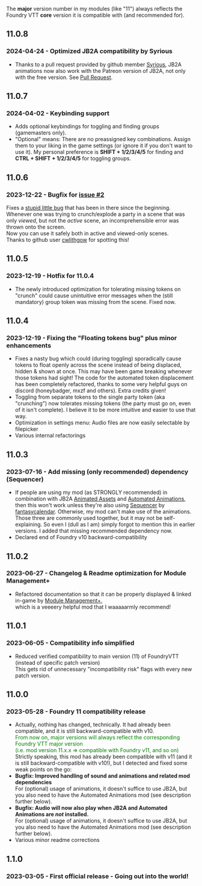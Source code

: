 The **major** version number in my modules (like "11") always reflects the
Foundry VTT **core** version it is compatible with (and recommended for).

## 11.0.8
### 2024-04-24 - Optimized JB2A compatibility by Syrious
- Thanks to a pull request provided by github member [Syrious](https://github.com/Syrious), JB2A animations now also work with the Patreon version of JB2A, not only with the free version. See [Pull Request](https://github.com/coffiarts/FoundryVTT-crunch-my-party/pull/5).

## 11.0.7
### 2024-04-02 - Keybinding support
- Adds optional keybindings for toggling and finding groups (gamemasters only).
- "Optional" means: There are no preassigned key combinations. Assign them to your liking in the game settings (or ignore it if you don't want to use it). My personal preference is **SHIFT + 1/2/3/4/5** for finding and **CTRL + SHIFT + 1/2/3/4/5** for toggling groups.

## 11.0.6
### 2023-12-22 - Bugfix for [issue #2](https://github.com/coffiarts/FoundryVTT-crunch-my-party/issues/2)
Fixes a [stupid little bug](https://github.com/coffiarts/FoundryVTT-crunch-my-party/issues/2) that has been in there since the beginning.<br/>
Whenever one was trying to crunch/explode a party in a scene that was only _viewed_, but not the _active_ scene, an incomprehensible error was thrown onto the screen.
<br/>Now you can use it safely both in active and viewed-only scenes.
<br/>Thanks to github user [cwlithgow](https://github.com/cwlithgow) for spotting this!

## 11.0.5
### 2023-12-19 - Hotfix for 11.0.4
- The newly introduced optimization for tolerating missing tokens on "crunch" could cause unintuitive error messages when the (still mandatory) group token was missing from the scene. Fixed now.

## 11.0.4
### 2023-12-19 - Fixing the "Floating tokens bug" plus minor enhancements
- Fixes a nasty bug which could (during toggling) sporadically cause tokens to float openly across the scene instead of being displaced, hidden & shown at once. This may have been game breaking whenever those tokens had sight! The code for the automated token displacement has been completely refactored, thanks to some very helpful guys on discord (honeybadger, mxzf and others). Extra credits given! 
- Toggling from separate tokens to the single party token (aka "crunching") now tolerates missing tokens (the party must go on, even of it isn't complete). I believe it to be more intuitive and easier to use that way.
- Optimization in settings menu: Audio files are now easily selectable by filepicker
- Various internal refactorings

## 11.0.3
### 2023-07-16 - Add missing (only recommended) dependency (Sequencer)
- If people are using my mod (as STRONGLY recommended) in combination with JB2A [Animated Assets](https://github.com/Jules-Bens-Aa/JB2A_DnD5e) and [Automated Animations](https://github.com/otigon/automated-jb2a-animations), then this won't work unless they're also using [Sequencer](https://github.com/fantasycalendar/FoundryVTT-Sequencer) by [fantasycalendar](https://github.com/fantasycalendar). Otherwise, my mod can't make use of the animations. Those three are commonly used together, but it may not be self-explaining.
  So even I (dull as I am) simply forgot to mention this in earlier versions. I added that missing recommended dependency now.
- Declared end of Foundry v10 backward-compatibility

## 11.0.2
### 2023-06-27 - Changelog & Readme optimization for Module Management+
- Refactored documentation so that it can be properly displayed & linked in-game by [Module Management+](https://github.com/mouse0270/module-credits),<br/>
  which is a veeeery helpful mod that I waaaaarmly recommend!


## 11.0.1
### 2023-06-05 - Compatibility info simplified
- Reduced verified compatibility to main version (11) of FoundryVTT (instead of specific patch version)<br/>
  This gets rid of unnecessary "incompatibility risk" flags with every new patch version.


## 11.0.0
### 2023-05-28 - Foundry 11 compatibility release
- Actually, nothing has changed, technically. It had already been compatible, and it is still backward-compatible with v10.<br/>
  <span style="color:green">
  From now on, major versions will always reflect the corresponding Foundry VTT major version<br/>
  (i.e. mod version 11.x.x => compatible with Foundry v11, and so on)
  </span><br/>
  Strictly speaking, this mod has already been compatible with v11 (and it is still backward-compatible with v10!), but I detected and fixed some weak points on the go:<br/>
  <li>
  <b>Bugfix: Improved handling of sound and animations and related mod dependencies</b><br/>
  For (optional) usage of animations, it doesn't suffice to use JB2A, but you also need to have the Automated Animations mod (see description further below).<br/>
  </li>
  <li>
  <b>Bugfix: Audio will now also play when JB2A and Automated Animations are <i>not</i> installed.</b><br/>
  For (optional) usage of animations, it doesn't suffice to use JB2A, but you also need to have the Automated Animations mod (see description further below).<br/>
  </li>
  <li>Various minor readme corrections</li>


## 1.1.0
### 2023-03-05 - First official release - Going out into the world!
